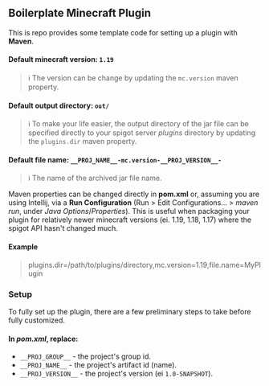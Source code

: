 ## Boilerplate Minecraft Plugin

This is repo provides some template code for setting up a plugin with **Maven**.

#### Default minecraft version: `1.19`
> ℹ️ The version can be change by updating the `mc.version` maven property.

#### Default output directory: `out/`
> ℹ️ To make your life easier, the output directory of the jar file can be specified directly to your spigot server *plugins* directory by updating the `plugins.dir` maven property.

#### Default file name: `__PROJ_NAME__-mc.version-__PROJ_VERSION__-`
> ℹ️ The name of the archived jar file name.

Maven properties can be changed directly in **pom.xml** or, assuming you are using Intellij, via a **Run Configuration** (Run > Edit Configurations... > *maven run*, under *Java Options*/*Properties*).
This is useful when packaging your plugin for relatively newer minecraft versions (ei. 1.19, 1.18, 1.17) where the spigot API hasn't changed much.

#### Example
> plugins.dir=/path/to/plugins/directory,mc.version=1.19,file.name=MyPlugin

### Setup

To fully set up the plugin, there are a few preliminary steps to take before fully customized.

#### In *pom.xml*, replace:

* `__PROJ_GROUP__` - the project's group id.
* `__PROJ_NAME__` - the project's artifact id (name).
* `__PROJ_VERSION__` - the project's version (ei `1.0-SNAPSHOT`).
